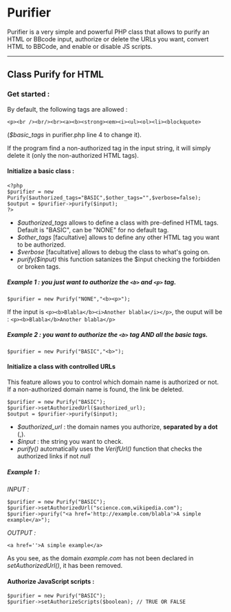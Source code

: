 # Purifier

Purifier is a very simple and powerful PHP class that allows to purify an HTML or BBcode input, authorize or delete the URLs you want, convert HTML to BBCode, and enable or disable JS scripts.

***
## Class Purify for HTML
### Get started :
By default, the following tags are allowed :
```
<p><br /><br/><br><a><b><strong><em><i><ul><ol><li><blockquote>
```
(*$basic_tags* in purifier.php line 4 to change it).

If the program find a non-authorized tag in the input string, it will simply delete it (only the non-authorized HTML tags).

#### Initialize a basic class :
```
<?php
$purifier = new Purify($authorized_tags="BASIC",$other_tags="",$verbose=false);
$output = $purifier->purify($input);
?>
```

* *$authorized_tags* allows to define a class with pre-defined HTML tags. Default is "BASIC", can be "NONE" for no default tag.
* *$other_tags* [facultative] allows to define any other HTML tag you want to be authorized.
* *$verbose* [facultative] allows to debug the class to what's going on.
* *purify($input)* this function satanizes the $input checking the forbidden or broken tags.

##### Example 1 : you just want to authorize the ```<b>``` and ```<p>``` tag.
```
$purifier = new Purify("NONE","<b><p>");
```
If the input is ```<p><b>Blabla</b><i>Another blabla</i></p>```, the ouput will be : ```<p><b>Blabla</b>Another blabla</p>```
##### Example 2 : you want to authorize the ```<b>``` tag AND all the basic tags.
```
$purifier = new Purify("BASIC","<b>");
```

#### Initialize a class with controlled URLs
This feature allows you to control which domain name is authorized or not. If a non-authorized domain name is found, the link be deleted.
```
$purifier = new Purify("BASIC");
$purifier->setAuthorizedUrl($authorized_url);
$output = $purifier->purify($input);
```

* *$authorized_url* : the domain names you authorize, **separated by a dot** (,).
* *$input* : the string you want to check.
* *purify()* automatically uses the *VerifUrl()* function that checks the authorized links if not _null_

##### Example 1 :

_INPUT :_
```
$purifier = new Purify("BASIC");
$purifier->setAuthorizedUrl("science.com,wikipedia.com");
$purifier->purify("<a href='http://example.com/blabla'>A simple example</a>");
```

_OUTPUT :_
```
<a href=''>A simple example</a>
```
As you see, as the domain *example.com* has not been declared in *setAuthorizedUrl()*, it has been removed.

#### Authorize JavaScript scripts :
```
$purifier = new Purify("BASIC");
$purifier->setAuthorizeScripts($boolean); // TRUE OR FALSE
```
